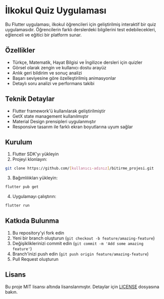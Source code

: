 # İlkokul Quiz Uygulaması

Bu Flutter uygulaması, ilkokul öğrencileri için geliştirilmiş interaktif bir quiz uygulamasıdır. Öğrencilerin farklı derslerdeki bilgilerini test edebilecekleri, eğlenceli ve eğitici bir platform sunar.

## Özellikler

- Türkçe, Matematik, Hayat Bilgisi ve İngilizce dersleri için quizler
- Görsel olarak zengin ve kullanıcı dostu arayüz
- Anlık geri bildirim ve sonuç analizi
- Başarı seviyesine göre özelleştirilmiş animasyonlar
- Detaylı soru analizi ve performans takibi

## Teknik Detaylar

- Flutter framework'ü kullanılarak geliştirilmiştir
- GetX state management kullanılmıştır
- Material Design prensipleri uygulanmıştır
- Responsive tasarım ile farklı ekran boyutlarına uyum sağlar

## Kurulum

1. Flutter SDK'yı yükleyin
2. Projeyi klonlayın:
```bash
git clone https://github.com/[kullanıcı-adınız]/bitirme_projesi.git
```
3. Bağımlılıkları yükleyin:
```bash
flutter pub get
```
4. Uygulamayı çalıştırın:
```bash
flutter run
```

## Katkıda Bulunma

1. Bu repository'yi fork edin
2. Yeni bir branch oluşturun (`git checkout -b feature/amazing-feature`)
3. Değişikliklerinizi commit edin (`git commit -m 'Add some amazing feature'`)
4. Branch'inizi push edin (`git push origin feature/amazing-feature`)
5. Pull Request oluşturun

## Lisans

Bu proje MIT lisansı altında lisanslanmıştır. Detaylar için [LICENSE](LICENSE) dosyasına bakın.
